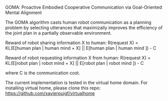 GOMA: Proactive Embodied Cooperative Communication via Goal-Oriented Mental Alignment

The GOMA algorithm casts human robot communication as a planning problem by selecting utterances that maximizally improves the efficiency of the joint plan in a partially observable environment.

Reward of robot sharing information X to human:
R(request X) = KL(E[human plan | human mind + X] || E[human plan | human mind ]) - C 

Reward of robot requesting information X from human:
R(request X) = KL(E[robot plan | robot mind + X] || E[robot plan | robot mind ]) - C 

where C is the communication cost.


The current implementation is tested in the virtual home domain. For installing virtual home, please clone this repo: https://github.com/xavierpuigf/virtualhome
